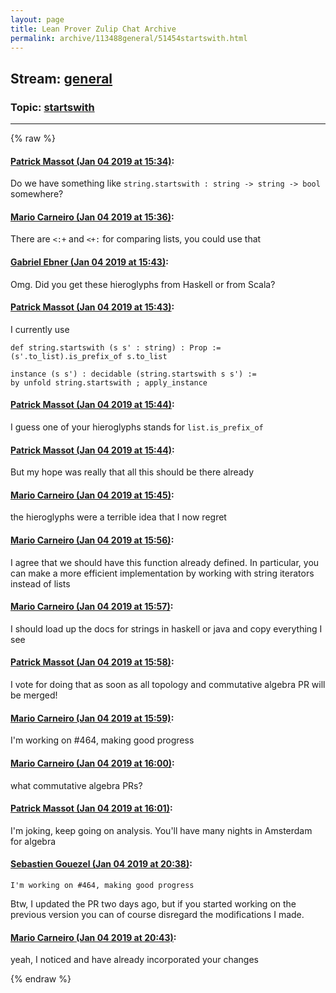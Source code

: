 ```yaml
---
layout: page
title: Lean Prover Zulip Chat Archive 
permalink: archive/113488general/51454startswith.html
---
```


## Stream: [general](index.html)
### Topic: [startswith](51454startswith.html)

---


{% raw %}
#### [ Patrick Massot (Jan 04 2019 at 15:34)](https://leanprover.zulipchat.com/#narrow/stream/113488-general/topic/startswith/near/154412396):
Do we have something like `string.startswith : string -> string -> bool` somewhere?

#### [ Mario Carneiro (Jan 04 2019 at 15:36)](https://leanprover.zulipchat.com/#narrow/stream/113488-general/topic/startswith/near/154412486):
There are `<:+` and `<+:` for comparing lists, you could use that

#### [ Gabriel Ebner (Jan 04 2019 at 15:43)](https://leanprover.zulipchat.com/#narrow/stream/113488-general/topic/startswith/near/154412836):
Omg. Did you get these hieroglyphs from Haskell or from Scala?

#### [ Patrick Massot (Jan 04 2019 at 15:43)](https://leanprover.zulipchat.com/#narrow/stream/113488-general/topic/startswith/near/154412845):
I currently use
```lean
def string.startswith (s s' : string) : Prop := (s'.to_list).is_prefix_of s.to_list

instance (s s') : decidable (string.startswith s s') := 
by unfold string.startswith ; apply_instance
```

#### [ Patrick Massot (Jan 04 2019 at 15:44)](https://leanprover.zulipchat.com/#narrow/stream/113488-general/topic/startswith/near/154412905):
I guess one of your hieroglyphs stands for `list.is_prefix_of`

#### [ Patrick Massot (Jan 04 2019 at 15:44)](https://leanprover.zulipchat.com/#narrow/stream/113488-general/topic/startswith/near/154412913):
But my hope was really that all this should be there already

#### [ Mario Carneiro (Jan 04 2019 at 15:45)](https://leanprover.zulipchat.com/#narrow/stream/113488-general/topic/startswith/near/154412954):
the hieroglyphs were a terrible idea that I now regret

#### [ Mario Carneiro (Jan 04 2019 at 15:56)](https://leanprover.zulipchat.com/#narrow/stream/113488-general/topic/startswith/near/154413617):
I agree that we should have this function already defined. In particular, you can make a more efficient implementation by working with string iterators instead of lists

#### [ Mario Carneiro (Jan 04 2019 at 15:57)](https://leanprover.zulipchat.com/#narrow/stream/113488-general/topic/startswith/near/154413665):
I should load up the docs for strings in haskell or java and copy everything I see

#### [ Patrick Massot (Jan 04 2019 at 15:58)](https://leanprover.zulipchat.com/#narrow/stream/113488-general/topic/startswith/near/154413755):
I vote for doing that as soon as all topology and commutative algebra PR will be merged!

#### [ Mario Carneiro (Jan 04 2019 at 15:59)](https://leanprover.zulipchat.com/#narrow/stream/113488-general/topic/startswith/near/154413832):
I'm working on #464, making good progress

#### [ Mario Carneiro (Jan 04 2019 at 16:00)](https://leanprover.zulipchat.com/#narrow/stream/113488-general/topic/startswith/near/154413893):
what commutative algebra PRs?

#### [ Patrick Massot (Jan 04 2019 at 16:01)](https://leanprover.zulipchat.com/#narrow/stream/113488-general/topic/startswith/near/154413934):
I'm joking, keep going on analysis. You'll have many nights in Amsterdam for algebra

#### [ Sebastien Gouezel (Jan 04 2019 at 20:38)](https://leanprover.zulipchat.com/#narrow/stream/113488-general/topic/startswith/near/154431401):
```quote
I'm working on #464, making good progress
```
 Btw, I updated the PR two days ago, but if you started working on the previous version you can of course disregard the modifications I made.

#### [ Mario Carneiro (Jan 04 2019 at 20:43)](https://leanprover.zulipchat.com/#narrow/stream/113488-general/topic/startswith/near/154431693):
yeah, I noticed and have already incorporated your changes


{% endraw %}
